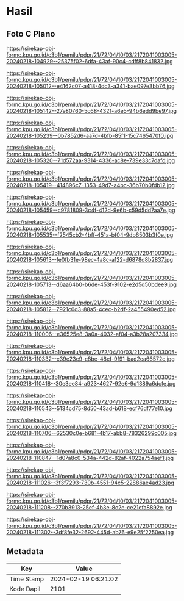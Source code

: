 # Hasil

## Foto C Plano

https://sirekap-obj-formc.kpu.go.id/c3b1/pemilu/pdpr/21/72/04/10/03/2172041003005-20240218-104929--25375f02-6dfa-43af-90c4-cdff8b841832.jpg

https://sirekap-obj-formc.kpu.go.id/c3b1/pemilu/pdpr/21/72/04/10/03/2172041003005-20240218-105012--e4162c07-a418-4dc3-a341-bae097e3bb76.jpg

https://sirekap-obj-formc.kpu.go.id/c3b1/pemilu/pdpr/21/72/04/10/03/2172041003005-20240218-105142--27e80760-5c68-4321-a6e5-94b6edd9be97.jpg

https://sirekap-obj-formc.kpu.go.id/c3b1/pemilu/pdpr/21/72/04/10/03/2172041003005-20240218-105239--0b7852d6-aa7d-4bfb-85f1-15c7465470f0.jpg

https://sirekap-obj-formc.kpu.go.id/c3b1/pemilu/pdpr/21/72/04/10/03/2172041003005-20240218-105320--71d572aa-9314-4336-ac8e-739e33c7dafd.jpg

https://sirekap-obj-formc.kpu.go.id/c3b1/pemilu/pdpr/21/72/04/10/03/2172041003005-20240218-105419--414896c7-1353-49d7-a4bc-36b70b0fdb12.jpg

https://sirekap-obj-formc.kpu.go.id/c3b1/pemilu/pdpr/21/72/04/10/03/2172041003005-20240218-105459--c9781809-3c4f-412d-9e6b-c59d5dd7aa7e.jpg

https://sirekap-obj-formc.kpu.go.id/c3b1/pemilu/pdpr/21/72/04/10/03/2172041003005-20240218-105535--f2545cb2-4bff-451a-bf04-9db6503b3f0e.jpg

https://sirekap-obj-formc.kpu.go.id/c3b1/pemilu/pdpr/21/72/04/10/03/2172041003005-20240218-105613--fe0fb31e-98ec-4a8c-a122-d6878d8b2837.jpg

https://sirekap-obj-formc.kpu.go.id/c3b1/pemilu/pdpr/21/72/04/10/03/2172041003005-20240218-105713--d6aa64b0-b6de-453f-9102-e2d5d50bdee9.jpg

https://sirekap-obj-formc.kpu.go.id/c3b1/pemilu/pdpr/21/72/04/10/03/2172041003005-20240218-105812--7921c0d3-88a5-4cec-b2df-2a455490ed52.jpg

https://sirekap-obj-formc.kpu.go.id/c3b1/pemilu/pdpr/21/72/04/10/03/2172041003005-20240218-110006--e36525e8-3a0a-4032-af04-a3b28a207334.jpg

https://sirekap-obj-formc.kpu.go.id/c3b1/pemilu/pdpr/21/72/04/10/03/2172041003005-20240218-110332--c39e23c9-c8be-48ef-9f91-bad2ea66572c.jpg

https://sirekap-obj-formc.kpu.go.id/c3b1/pemilu/pdpr/21/72/04/10/03/2172041003005-20240218-110418--30e3ee84-a923-4627-92e6-9d1389a6dcfe.jpg

https://sirekap-obj-formc.kpu.go.id/c3b1/pemilu/pdpr/21/72/04/10/03/2172041003005-20240218-110543--5134cd75-8d50-43ad-b618-ecf76df77e10.jpg

https://sirekap-obj-formc.kpu.go.id/c3b1/pemilu/pdpr/21/72/04/10/03/2172041003005-20240218-110706--62530c0e-b681-4b17-abb8-78326299c005.jpg

https://sirekap-obj-formc.kpu.go.id/c3b1/pemilu/pdpr/21/72/04/10/03/2172041003005-20240218-110847--1d07a8c0-534a-442d-82af-4022a754aef1.jpg

https://sirekap-obj-formc.kpu.go.id/c3b1/pemilu/pdpr/21/72/04/10/03/2172041003005-20240218-111026--3f3f7293-730b-4551-94c5-22886ae4ad23.jpg

https://sirekap-obj-formc.kpu.go.id/c3b1/pemilu/pdpr/21/72/04/10/03/2172041003005-20240218-111208--270b3913-25ef-4b3e-8c2e-ce21efa8892e.jpg

https://sirekap-obj-formc.kpu.go.id/c3b1/pemilu/pdpr/21/72/04/10/03/2172041003005-20240218-111302--3df8fe32-2692-445d-ab76-e9e25f2250ea.jpg


## Metadata

| Key        | Value               |
| ---------- | ------------------- |
| Time Stamp | 2024-02-19 06:21:02 |
| Kode Dapil | 2101                |



